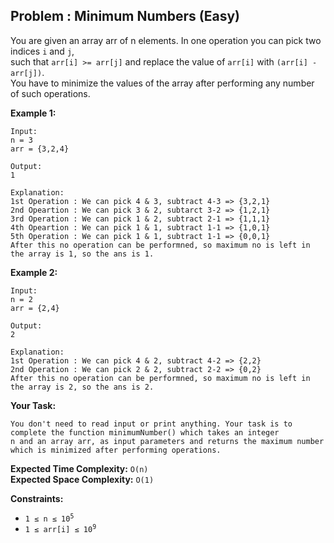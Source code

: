 ## Problem : Minimum Numbers (Easy)

You are given an array arr of n elements. In one operation you can pick two indices ```i``` and ```j```,<br> 
such that ```arr[i] >= arr[j]``` and replace the value of ```arr[i]``` with ```(arr[i] - arr[j])```.<br>
You have to minimize the values of the array after performing any number of such operations.

**Example 1:**
```
Input:
n = 3
arr = {3,2,4}

Output:
1

Explanation:
1st Operation : We can pick 4 & 3, subtract 4-3 => {3,2,1}
2nd Opeartion : We can pick 3 & 2, subtarct 3-2 => {1,2,1}
3rd Operation : We can pick 1 & 2, subtract 2-1 => {1,1,1}
4th Opeartion : We can pick 1 & 1, subtract 1-1 => {1,0,1}
5th Operation : We can pick 1 & 1, subtract 1-1 => {0,0,1}
After this no operation can be performned, so maximum no is left in the array is 1, so the ans is 1.
```
**Example 2:**
```
Input:
n = 2
arr = {2,4}

Output:
2

Explanation:
1st Operation : We can pick 4 & 2, subtract 4-2 => {2,2}
2nd Operation : We can pick 2 & 2, subtract 2-2 => {0,2}
After this no operation can be performned, so maximum no is left in the array is 2, so the ans is 2.
```

**Your Task:**
```  
You don't need to read input or print anything. Your task is to complete the function minimumNumber() which takes an integer
n and an array arr, as input parameters and returns the maximum number which is minimized after performing operations.
```

**Expected Time Complexity:** ```O(n)```<br>
**Expected Space Complexity:** ```O(1)```

**Constraints:**
<ul>
<li><code>1 ≤ n ≤ 10<sup>5</sup></code></li>
<li><code>1 ≤ arr[i] ≤ 10<sup>9</sup></code></li>
</ul>
